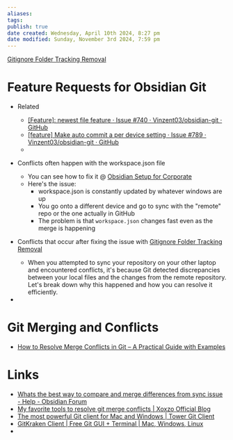 ```yaml
---
aliases: 
tags: 
publish: true
date created: Wednesday, April 10th 2024, 8:27 pm
date modified: Sunday, November 3rd 2024, 7:59 pm
---
```


[Gitignore Folder Tracking Removal](../../../📁%2021%20-%20Development/Git/Gitignore%20Folder%20Tracking%20Removal/Gitignore%20Folder%20Tracking%20Removal.md)

# Feature Requests for Obsidian Git

- Related
	- [[Feature]: newest file feature · Issue #740 · Vinzent03/obsidian-git · GitHub](https://github.com/Vinzent03/obsidian-git/issues/740)
	- [[feature] Make auto commit a per device setting · Issue #789 · Vinzent03/obsidian-git · GitHub](https://github.com/Vinzent03/obsidian-git/issues/789)
	- 

- Conflicts often happen with the workspace.json file
	- You can see how to fix it @ [Obsidian Setup for Corporate](../../Obsidian%20Setup%20for%20Corporate/Obsidian%20Setup%20for%20Corporate.md)
	- Here's the issue:
		- workspace.json is constantly updated by whatever windows are up
		- You go onto a different device and go to sync with the "remote" repo or the one actually in GitHub
		- The problem is that `workspace.json` changes fast even as the merge is happening
- Conflicts that occur after fixing the issue with [Gitignore Folder Tracking Removal](📁%2021%20-%20Development/Git/Gitignore%20Folder%20Tracking%20Removal/Gitignore%20Folder%20Tracking%20Removal.md#3%20Untrack%20All%20Files%20Listed%20in%20gitignore)
	- When you attempted to sync your repository on your other laptop and encountered conflicts, it's because Git detected discrepancies between your local files and the changes from the remote repository. Let's break down why this happened and how you can resolve it efficiently.
- 

# Git Merging and Conflicts

- [How to Resolve Merge Conflicts in Git – A Practical Guide with Examples](https://www.freecodecamp.org/news/resolve-merge-conflicts-in-git-a-practical-guide/)

# Links

- [Whats the best way to compare and merge differences from sync issue - Help - Obsidian Forum](https://forum.obsidian.md/t/whats-the-best-way-to-compare-and-merge-differences-from-sync-issue/57736/2)
- [My favorite tools to resolve git merge conflicts | Xoxzo Official Blog](https://blog.xoxzo.com/2019/03/29/my-favorite-tools-to-resolve-git-merge-conflicts/) 
- [The most powerful Git client for Mac and Windows | Tower Git Client](https://www.git-tower.com/windows) 
- [GitKraken Client | Free Git GUI + Terminal | Mac, Windows, Linux](https://www.gitkraken.com/git-client) 
- 